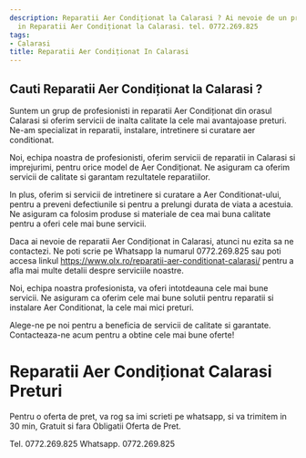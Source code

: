 ```yaml
---
description: Reparatii Aer Condiționat la Calarasi ? Ai nevoie de un profesionist
  in Reparatii Aer Condiționat la Calarasi. tel. 0772.269.825
tags:
- Calarasi
title: Reparatii Aer Condiționat In Calarasi
---
```



## Cauti Reparatii Aer Condiționat la Calarasi ?


Suntem un grup de profesionisti in reparatii Aer Condiționat din orasul Calarasi si oferim servicii de inalta calitate la cele mai avantajoase preturi. Ne-am specializat in reparatii, instalare, intretinere si curatare aer conditionat.

Noi, echipa noastra de profesionisti, oferim servicii de reparatii in Calarasi si imprejurimi, pentru orice model de Aer Condiționat. Ne asiguram ca oferim servicii de calitate si garantam rezultatele reparatiilor.

In plus, oferim si servicii de intretinere si curatare a Aer Conditionat-ului, pentru a preveni defectiunile si pentru a prelungi durata de viata a acestuia. Ne asiguram ca folosim produse si materiale de cea mai buna calitate pentru a oferi cele mai bune servicii.

Daca ai nevoie de reparatii Aer Condiționat in Calarasi, atunci nu ezita sa ne contactezi. Ne poti scrie pe Whatsapp la numarul 0772.269.825 sau poti accesa linkul https://www.olx.ro/reparatii-aer-conditionat-calarasi/ pentru a afla mai multe detalii despre serviciile noastre.

Noi, echipa noastra profesionista, va oferi intotdeauna cele mai bune servicii. Ne asiguram ca oferim cele mai bune solutii pentru reparatii si instalare Aer Conditionat, la cele mai mici preturi. 

Alege-ne pe noi pentru a beneficia de servicii de calitate si garantate. Contacteaza-ne acum pentru a obtine cele mai bune oferte!

# Reparatii Aer Condiționat Calarasi Preturi
Pentru o oferta de pret, va rog sa imi scrieti pe whatsapp, si va trimitem in 30 min, Gratuit si fara Obligatii Oferta de Pret.

Tel. 0772.269.825
Whatsapp. 0772.269.825